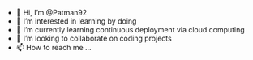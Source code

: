 - 👋 Hi, I’m @Patman92
- 👀 I’m interested in learning by doing
- 🌱 I’m currently learning continuous deployment via cloud computing
- 💞️ I’m looking to collaborate on coding projects 
- 📫 How to reach me ...

<!---
Patman92/Patman92 is a ✨ special ✨ repository because its `README.md` (this file) appears on your GitHub profile.
You can click the Preview link to take a look at your changes.
--->
